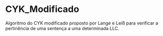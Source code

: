 # CYK_Modificado
Algoritmo do CYK modificado proposto por Lange e Leiß para verificar a pertinência de uma sentença a uma determinada LLC.
